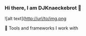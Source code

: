 ### Hi there, I am DJKnaeckebrot 👋

![alt text]([http://url/to/img.png](https://lanyard-profile-readme.vercel.app/api/424868316398747648?theme=dark&borderRadius=30px&idleMessage=%F0%9F%98%B4%20Probably%20sleeping%20%F0%9F%98%B4)

🔨 Tools and frameworks I work with


<!--
**DJKnaeckebrot/DJKnaeckebrot** is a ✨ _special_ ✨ repository because its `README.md` (this file) appears on your GitHub profile.

Here are some ideas to get you started:

- 🔭 I’m currently working on ...
- 🌱 I’m currently learning ...
- 👯 I’m looking to collaborate on ...
- 🤔 I’m looking for help with ...
- 💬 Ask me about ...
- 📫 How to reach me: ...
- 😄 Pronouns: ...
- ⚡ Fun fact: ...
-->
